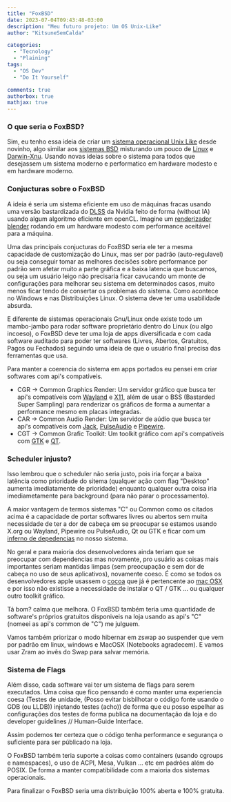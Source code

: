 ```yaml
---
title: "FoxBSD"
date: 2023-07-04T09:43:48-03:00
description: "Meu futuro projeto: Um OS Unix-Like"
author: "KitsuneSemCalda"

categories:
  - "Tecnology"
  - "Plaining"
tags:
  - "OS Dev"
  - "Do It Yourself"

comments: true
authorbox: true
mathjax: true
---
```

### O que seria o FoxBSD?
Sim, eu tenho essa ideia de criar um [sistema operacional Unix Like](https://pt.wikipedia.org/wiki/Sistema_operacional_tipo_Unix) desde novinho, algo similar aos [sistemas BSD](https://pt.wikipedia.org/wiki/Berkeley_Software_Distribution) misturando um pouco de [Linux](https://pt.wikipedia.org/wiki/Linux) e [Darwin-Xnu](https://pt.wikipedia.org/wiki/Darwin_(sistema_operacional)). Usando novas ideias sobre o sistema para todos que desejassem um sistema moderno e performatico em hardware modesto e em hardware moderno.
### Conjucturas sobre o FoxBSD
A ideia é seria um sistema eficiente em uso de máquinas fracas usando uma versão bastardizada do [DLSS](https://en.wikipedia.org/wiki/Deep_learning_super_sampling) da Nvidia feito de forma (without IA) usando algum algoritmo eficiente em openCL. Imagine um [renderizador blender](https://pt.wikipedia.org/wiki/Blender) rodando em um hardware modesto com performance aceitável para a máquina.

Uma das principais conjucturas do FoxBSD seria ele ter a mesma capacidade de customização do Linux, mas ser por padrão (auto-regulavel) ou seja conseguir tomar as melhores decisões sobre performance por padrão sem afetar muito a parte gráfica e a baixa latencia que buscamos, ou seja um usuário leigo não precisaria ficar cavucando um monte de configurações para melhorar seu sistema em determinados casos, muito menos ficar tendo de consertar os problemas do sistema. Como acontece no Windows e nas Distribuições Linux. O sistema deve ter uma usabilidade absurda.

E diferente de sistemas operacionais Gnu/Linux onde existe todo um mambo-jambo para rodar software proprietário dentro do Linux (ou algo incoeso), o FoxBSD deve ter uma loja de apps diversificada e com cada software auditado para poder ter softwares (Livres, Abertos, Gratuitos, Pagos ou Fechados) seguindo uma ideia de que o usuário final precisa das ferramentas que usa.


Para manter a coerencia do sistema em apps portados eu pensei em criar softwares com api's compatíveis.

- CGR -> Common Graphics Render: Um servidor gráfico que busca ter api's compatíveis com [Wayland](https://pt.wikipedia.org/wiki/Wayland_(protocolo_de_servidor_gr%C3%A1fico)) e [X11](https://pt.wikipedia.org/wiki/X_Window_System), além de usar o BSS (Bastarded Super Sampling) para renderizar os gráficos de forma a aumentar a performance mesmo em placas integradas.
- CAR -> Common Audio Render: Um servidor de aúdio que busca ter api's compatíveis com [Jack](https://wiki.archlinux.org/title/JACK_Audio_Connection_Kit), [PulseAudio](https://pt.wikipedia.org/wiki/PulseAudio) e [Pipewire](https://pt.wikipedia.org/wiki/PipeWire). 
- CGT -> Common Grafic Toolkit: Um toolkit gráfico com api's compatíveis com [GTK](https://pt.wikipedia.org/wiki/GTK) e [QT](https://pt.wikipedia.org/wiki/Qt).

### Scheduler injusto?
Isso lembrou que o scheduler não seria justo, pois iria forçar a baixa latência como prioridade do sitema (qualquer ação com flag "Desktop" aumenta imediatamente de prioridade) enquanto qualquer outra coisa iria imediametamente para background (para não parar o processamento).

A maior vantagem de termos sistemas "C" ou Common como os citados acima é a capacidade de portar softwares livres ou abertos sem muita necessidade de ter a dor de cabeça em se preocupar se estamos usando X.org ou Wayland, Pipewire ou PulseAudio, Qt ou GTK e ficar com um [inferno de depedencias](https://en.wikipedia.org/wiki/Dependency_hell) no nosso sistema.

No geral e para maioria dos desenvolvedores ainda teriam que se preocupar com dependencias mas novamente, pro usuário as coisas mais importantes seriam mantidas limpas (sem preocupação e sem dor de cabeça no uso de seus aplicativos), novamente coeso. É como se todos os desenvolvedores apple usassem o [cocoa](https://en.wikipedia.org/wiki/Cocoa_(API)) que já é pertencente ao [mac OSX](https://en.wikipedia.org/wiki/MacOS) e por isso não existisse a  necessidade de instalar o QT / GTK ... ou qualquer outro toolkit gráfico.

Tá bom? calma que melhora. O FoxBSD também teria uma quantidade de software's próprios gratuitos disponiveis na loja usando as api's "C" (nomeei as api's common de "C") me julguem. 

Vamos também priorizar o modo hibernar em zswap ao suspender que vem por padrão em linux, windows e MacOSX (Notebooks agradecem). E vamos usar Zram ao invês do Swap para salvar memória.

### Sistema de Flags

Além disso, cada software vai ter um sistema de flags para serem executados. Uma coisa que fico pensando é como manter uma experiencia coesa (Testes de unidade, (Posso evitar bisbilhotar o código fonte usando o GDB (ou LLDB)) injetando testes (acho)) de forma que eu posso espelhar as configurações dos testes de forma publica na documentação da loja e do developer guidelines // Human-Guide Interface. 

Assim podemos ter certeza que o código tenha performance e segurança o suficiente para ser públicado na loja.

O FoxBSD também teria suporte a coisas como containers (usando cgroups e namespaces), o uso de ACPI, Mesa, Vulkan ... etc em padrões além do POSIX. De forma a manter compatibilidade com a maioria dos sistemas operacionais.

Para finalizar o FoxBSD seria uma distribuição 100% aberta e 100% gratuita.
